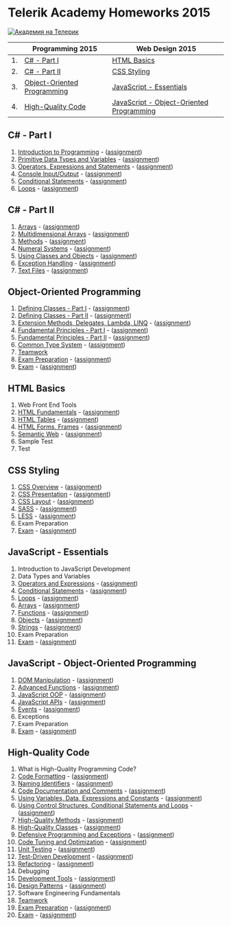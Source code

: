 # Telerik Academy Homeworks 2015

<a href="http://academy.telerik.com/?utm_source=site&amp;utm_medium=banner&amp;utm_content=468x60&amp;utm_campaign=community" title="Уроци по програмиране">
    <img src="http://academy.telerik.com/images/default-album/telerik-academy-banner.jpg?sfvrsn=2" alt="Академия на Телерик" />
</a>

|     | Programming 2015                                                    | Web Design 2015                                                                             |
| --- | ------------------------------------------------------------------- | ------------------------------------------------------------------------------------------- |
| 1.  | [C# - Part I](#c---part-i)                                          | [HTML Basics](#html-basics)                                                                 |
| 2.  | [C# - Part II](#c---part-ii)                                        | [CSS Styling](#css-styling)                                                                 |
| 3.  | [Object-Oriented Programming](#object-oriented-programming)         | [JavaScript - Essentials](#javascript---essentials)                                         |
| 4.  | [High-Quality Code](#high-quality-code)                             | [JavaScript - Object-Oriented Programming](#javascript---object-oriented-programming)       |

## C# - Part I

1. [Introduction to Programming](https://github.com/todorm85/TelerikAcademy-Homeworks/tree/master/Programming/01.%20C%23%20Part%201/01%20Intro%20to%20Programming) - ([assignment](https://github.com/todorm85/TelerikAcademy-Homeworks/blob/master/Programming/01.%20C%23%20Part%201/01%20Intro%20to%20Programming/README.md))
2. [Primitive Data Types and Variables](https://github.com/todorm85/TelerikAcademy-Homeworks/tree/master/Programming/01.%20C%23%20Part%201/02%20Data%20Types%20and%20Variables) - ([assignment](https://github.com/todorm85/TelerikAcademy-Homeworks/blob/master/Programming/01.%20C%23%20Part%201/02%20Data%20Types%20and%20Variables/README.md))
3. [Operators, Expressions and Statements](https://github.com/todorm85/TelerikAcademy-Homeworks/tree/master/Programming/01.%20C%23%20Part%201/03%20Operators%20and%20Expressions) - ([assignment](https://github.com/todorm85/TelerikAcademy-Homeworks/blob/master/Programming/01.%20C%23%20Part%201/03%20Operators%20and%20Expressions/README.md))
4. [Console Input/Output](https://github.com/todorm85/TelerikAcademy-Homeworks/tree/master/Programming/01.%20C%23%20Part%201/04%20Console%20Input%20Output) - ([assignment](https://github.com/todorm85/TelerikAcademy-Homeworks/blob/master/Programming/01.%20C%23%20Part%201/04%20Console%20Input%20Output/README.md))
5. [Conditional Statements](https://github.com/todorm85/TelerikAcademy-Homeworks/tree/master/Programming/01.%20C%23%20Part%201/05%20Conditional%20Statements) - ([assignment](https://github.com/todorm85/TelerikAcademy-Homeworks/blob/master/Programming/01.%20C%23%20Part%201/05%20Conditional%20Statements/README.md))
6. [Loops](https://github.com/todorm85/TelerikAcademy-Homeworks/tree/master/Programming/01.%20C%23%20Part%201/06%20Loops) - ([assignment](https://github.com/todorm85/TelerikAcademy-Homeworks/blob/master/Programming/01.%20C%23%20Part%201/06%20Loops/README.md))

## C# - Part II

1. [Arrays](https://github.com/todorm85/TelerikAcademy-Homeworks/tree/master/Programming/02.%20C%23%20Part%202/01.%20Arrays) - ([assignment](https://github.com/todorm85/TelerikAcademy-Homeworks/tree/master/Programming/02.%20C%23%20Part%202/01.%20Arrays/README.md))
2. [Multidimensional Arrays](https://github.com/todorm85/TelerikAcademy-Homeworks/tree/master/Programming/02.%20C%23%20Part%202/02.%20Multidimensional%20Arrays) - ([assignment](https://github.com/todorm85/TelerikAcademy-Homeworks/tree/master/Programming/02.%20C%23%20Part%202/02.%20Multidimensional%20Arrays/README.md))
3. [Methods](https://github.com/todorm85/TelerikAcademy-Homeworks/tree/master/Programming/02.%20C%23%20Part%202/03.%20Methods) - ([assignment](https://github.com/todorm85/TelerikAcademy-Homeworks/tree/master/Programming/02.%20C%23%20Part%202/03.%20Methods/README.md))
4. [Numeral Systems](https://github.com/todorm85/TelerikAcademy-Homeworks/tree/master/Programming/02.%20C%23%20Part%202/04.%20Numeral%20Systems) - ([assignment](https://github.com/todorm85/TelerikAcademy-Homeworks/tree/master/Programming/02.%20C%23%20Part%202/04.%20Numeral%20Systems/README.md))
5. [Using Classes and Objects](https://github.com/todorm85/TelerikAcademy-Homeworks/tree/master/Programming/02.%20C%23%20Part%202/05.%20Using%20Classes%20and%20Objects) - ([assignment](https://github.com/todorm85/TelerikAcademy-Homeworks/tree/master/Programming/02.%20C%23%20Part%202/05.%20Using%20Classes%20and%20Objects/README.md))
6. [Exception Handling](https://github.com/todorm85/TelerikAcademy-Homeworks/tree/master/Programming/02.%20C%23%20Part%202/07.%20Exception%20Handling) - ([assignment](https://github.com/todorm85/TelerikAcademy-Homeworks/tree/master/Programming/02.%20C%23%20Part%202/07.%20Exception%20Handling/README.md))
7. [Text Files](https://github.com/todorm85/TelerikAcademy-Homeworks/tree/master/Programming/02.%20C%23%20Part%202/08.%20Text%20Files) - ([assignment](https://github.com/todorm85/TelerikAcademy-Homeworks/tree/master/Programming/02.%20C%23%20Part%202/08.%20Text%20Files/README.md))

## Object-Oriented Programming

1. [Defining Classes - Part I]() - ([assignment]())
2. [Defining Classes - Part II]() - ([assignment]())
3. [Extension Methods, Delegates, Lambda, LINQ]() - ([assignment]())
4. [Fundamental Principles - Part I]() - ([assignment]())
5. [Fundamental Principles - Part II]() - ([assignment]())
6. [Common Type System]() - ([assignment]())
7. [Teamwork]()
8. [Exam Preparation]() - ([assignment]())
9. [Exam]() - ([assignment]())

## HTML Basics

1. Web Front End Tools
2. [HTML Fundamentals]() - ([assignment]())
3. [HTML Tables]() - ([assignment]())
4. [HTML Forms, Frames]() - ([assignment]())
5. [Semantic Web]() - ([assignment]())
6. Sample Test
7. Test

## CSS Styling

1. [CSS Overview]() - ([assignment]())
2. [CSS Presentation]() - ([assignment]())
4. [CSS Layout]() - ([assignment]())
5. [SASS]() - ([assignment]())
6. [LESS]() - ([assignment]())
7. Exam Preparation
8. [Exam]() - ([assignment]())

## JavaScript - Essentials

1. Introduction to JavaScript Development
2. Data Types and Variables
3. [Operators and Expressions]() - ([assignment]())
4. [Conditional Statements]() - ([assignment]())
5. [Loops]() - ([assignment]())
6. [Arrays]() - ([assignment]())
7. [Functions]() - ([assignment]())
8. [Objects]() - ([assignment]())
9. [Strings]() - ([assignment]())
10. Exam Preparation
11. [Exam]() - ([assignment]())

##  JavaScript - Object-Oriented Programming

1. [DOM Manipulation]() - ([assignment]())
2. [Advanced Functions]() - ([assignment]())
3. [JavaScript OOP]() - ([assignment]())
4. [JavaScript APIs]() - ([assignment]())
5. [Events]() - ([assignment]())
6. Exceptions
7. Exam Preparation
8. [Exam]() - ([assignment]())

## High-Quality Code

1. What is High-Quality Programming Code?
2. [Code Formatting]() - ([assignment]())
3. [Naming Identifiers]() - ([assignment]())
4. [Code Documentation and Comments]() - ([assignment]())
5. [Using Variables, Data, Expressions and Constants]() - ([assignment]())
6. [Using Control Structures, Conditional Statements and Loops]() - ([assignment]())
7. [High-Quality Methods]() - ([assignment]())
8. [High-Quality Classes]() - ([assignment]())
9. [Defensive Programming and Exceptions]() - ([assignment]())
10. [Code Tuning and Optimization]() - ([assignment]())
11. [Unit Testing]() - ([assignment]())
12. [Test-Driven Development]() - ([assignment]())
13. [Refactoring]() - ([assignment]())
14. Debugging
15. [Development Tools]() - ([assignment]())
16. [Design Patterns]() - ([assignment]())
17. Software Engineering Fundamentals
18. [Teamwork](https://github.com/TeamPotassium/BattleField)
19. [Exam Preparation]() - ([assignment]())
20. [Exam]() - ([assignment]())